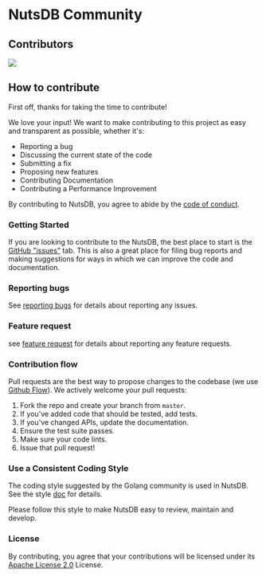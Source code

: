 # NutsDB Community

## Contributors

<a href="https://github.com/nutsdb/nutsdb/graphs/contributors">
  <img src="https://contrib.rocks/image?repo=nutsdb/nutsdb" />
</a>

## How to contribute

First off, thanks for taking the time to contribute!

We love your input! We want to make contributing to this project as easy and transparent as possible, whether it's:

- Reporting a bug
- Discussing the current state of the code
- Submitting a fix
- Proposing new features
- Contributing Documentation
- Contributing a Performance Improvement

By contributing to NutsDB, you agree to abide by the [code of conduct](https://github.com/xujiajun/nutsdb/blob/master/CODE_OF_CONDUCT.md).

### Getting Started
If you are looking to contribute to the NutsDB, the best place to start is the [GitHub "issues"](https://github.com/xujiajun/nutsdb/issues) tab. This is also a great place for filing bug reports and making suggestions for ways in which we can improve the code and documentation.

### Reporting bugs

See [reporting bugs](https://github.com/xujiajun/nutsdb/blob/master/.github/ISSUE_TEMPLATE/bug_report.md) for details about reporting any issues.

### Feature request

see [feature request](https://github.com/xujiajun/nutsdb/blob/master/.github/ISSUE_TEMPLATE/feature_request.md) for details about reporting any feature requests.

### Contribution flow

Pull requests are the best way to propose changes to the codebase (we use [Github Flow](https://guides.github.com/introduction/flow/index.html)). We actively welcome your pull requests:

1. Fork the repo and create your branch from `master`.
2. If you've added code that should be tested, add tests.
3. If you've changed APIs, update the documentation.
4. Ensure the test suite passes.
5. Make sure your code lints.
6. Issue that pull request!

### Use a Consistent Coding Style

The coding style suggested by the Golang community is used in NutsDB. See the style [doc](https://github.com/golang/go/wiki/CodeReviewComments) for details.

Please follow this style to make NutsDB easy to review, maintain and develop.

### License
By contributing, you agree that your contributions will be licensed under its [Apache License 2.0](https://github.com/xujiajun/nutsdb/blob/master/LICENSE) License.
